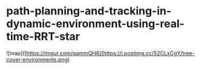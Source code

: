 # path-planning-and-tracking-in-dynamic-environment-using-real-time-RRT-star
![map]([https://imgur.com/qammQH6](https://i.postimg.cc/52CLxCgY/tree-cover-environments.png)
